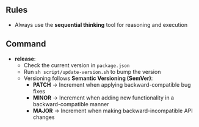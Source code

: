 
## Rules

* Always use the **sequential thinking** tool for reasoning and execution

## Command

* **release**:
  * Check the current version in `package.json`
  * Run `sh script/update-version.sh` to bump the version
  * Versioning follows **Semantic Versioning (SemVer)**:
    * **PATCH** → Increment when applying backward-compatible bug fixes
    * **MINOR** → Increment when adding new functionality in a backward-compatible manner
    * **MAJOR** → Increment when making backward-incompatible API changes